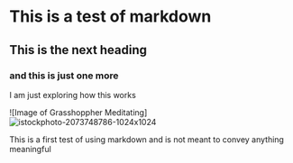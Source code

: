 # This is a test of markdown
## This is the next heading
### and this is just one more
I am just exploring how this works

![Image of Grasshoppher Meditating]![istockphoto-2073748786-1024x1024](https://github.com/user-attachments/assets/bd5493bb-c844-4bfa-b8a8-abe802297a00)


This is a first test of using markdown and is not meant to convey anything meaningful
